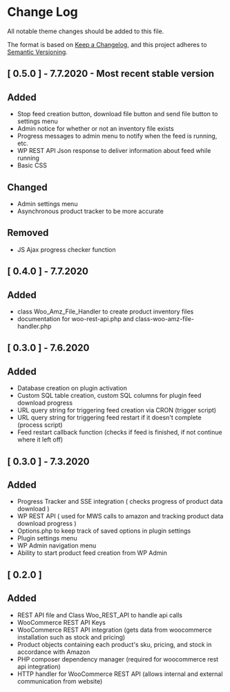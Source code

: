 # Change Log
All notable theme changes should be added to this file.

The format is based on [Keep a Changelog](https://keepachangelog.com/en/1.0.0/),
and this project adheres to [Semantic Versioning](https://semver.org/spec/v2.0.0.html).

## [ 0.5.0 ] - 7.7.2020 - Most recent stable version

## Added

- Stop feed creation button, download file button and send file button to settings menu 
- Admin notice for whether or not an inventory file exists
- Progress messages to admin menu to notify when the feed is running, etc.
- WP REST API Json response to deliver information about feed while running
- Basic CSS

## Changed

- Admin settings menu
- Asynchronous product tracker to be more accurate

## Removed

- JS Ajax progress checker function

## [ 0.4.0 ] - 7.7.2020

## Added

- class Woo_Amz_File_Handler to create product inventory files
- documentation for woo-rest-api.php and class-woo-amz-file-handler.php

## [ 0.3.0 ] - 7.6.2020

## Added

- Database creation on plugin activation
- Custom SQL table creation, custom SQL columns for plugin feed download progress
- URL query string for triggering feed creation via CRON (trigger script)
- URL query string for triggering feed restart if it doesn't complete (process script)
- Feed restart callback function (checks if feed is finished, if not continue where it left off)

## [ 0.3.0 ] - 7.3.2020

## Added 

- Progress Tracker and SSE integration ( checks progress of product data download )
- WP REST API ( used for MWS calls to amazon and tracking product data download progress )
- Options.php to keep track of saved options in plugin settings
- Plugin settings menu
- WP Admin navigation menu
- Ability to start product feed creation from WP Admin

## [ 0.2.0 ]

## Added

- REST API file and Class Woo_REST_API to handle api calls
- WooCommerce REST API Keys
- WooCommerce REST API integration (gets data from woocommerce installation such as stock and pricing)
- Product objects containing each product's sku, pricing, and stock in accordance with Amazon
- PHP composer dependency manager (required for woocommerce rest api integration)
- HTTP handler for WooCommerce REST API (allows internal and external communication from website)
